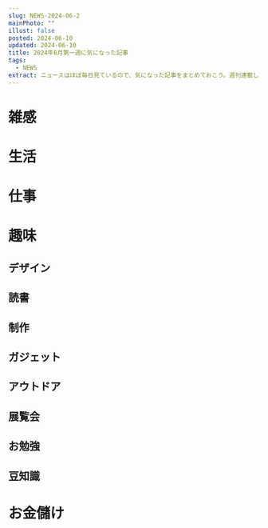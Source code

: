 ```yaml
---
slug: NEWS-2024-06-2
mainPhoto: ""
illust: false
posted: 2024-06-10
updated: 2024-06-10
title: 2024年6月第一週に気になった記事
tags:
  - NEWS
extract: ニュースはほぼ毎日見ているので、気になった記事をまとめておこう。週刊連載したい。
---
```


# 雑感

# 生活

# 仕事

# 趣味

## デザイン

## 読書

## 制作


## ガジェット

## アウトドア

## 展覧会

## お勉強

## 豆知識

# お金儲け
